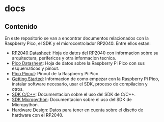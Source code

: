 # docs

## Contenido

En este repositorio se van a encontrar documentos relacionados con la Raspberry Pico, el SDK y el microcontrolador RP2040. Entre ellos estan:

- [RP2040 Datasheet][rp2040]: Hoja de datos del RP2040 con informacion sobre su arquitectura, perifericos y otra informacion tecnica.
- [Pico Datasheet][pico]: Hoja de datos sobre la Raspberry Pi Pico con sus esquematicos y pinout.
- [Pico Pinout][pinout]: Pinout de la Raspberry Pi Pico.
- [Getting Started][getting-started]: Informacion de como empezar con la Raspberry Pi Pico, instalar software necesario, usar el SDK, proceso de compilacion y otros.
- [SDK C/C++][c/c++]: Documentacion sobre el uso del SDK de C/C++.
- [SDK Micropython][upython]: Documentacion sobre el uso del SDK de Micropython.
- [Hardware Design][hardware]: Datos para tener en cuenta sobre el diseño de hardware con el RP2040.

[rp2040]: ./rp2040-datasheet.pdf
[pico]: ./pico-datasheet.pdf
[pinout]: ./Pico-R3-A4-Pinout.pdf
[getting-started]: getting-started-with-pico.pdf
[c/c++]: raspberry-pi-pico-c-sdk.pdf
[upython]: raspberry-pi-pico-python-sdk.pdf
[hardware]: hardware-design-with-rp2040.pdf